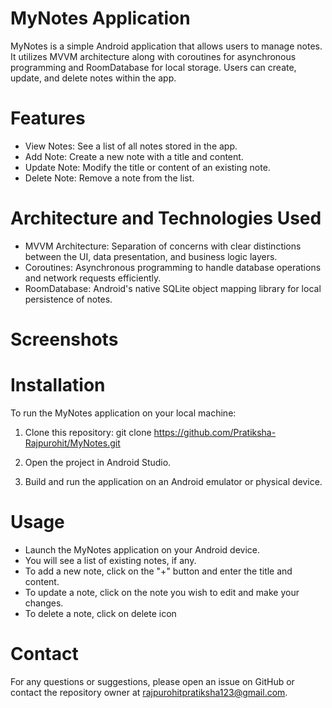 # MyNotes Application
MyNotes is a simple Android application that allows users to manage notes. It utilizes MVVM architecture along with coroutines for asynchronous programming and RoomDatabase for local storage. Users can create, update, and delete notes within the app.

# Features
* View Notes: See a list of all notes stored in the app.
* Add Note: Create a new note with a title and content.
* Update Note: Modify the title or content of an existing note.
* Delete Note: Remove a note from the list.
# Architecture and Technologies Used
* MVVM Architecture: Separation of concerns with clear distinctions between the UI, data presentation, and business logic layers.
* Coroutines: Asynchronous programming to handle database operations and network requests efficiently.
* RoomDatabase: Android's native SQLite object mapping library for local persistence of notes.
# Screenshots


# Installation
To run the MyNotes application on your local machine:

1. Clone this repository: git clone https://github.com/Pratiksha-Rajpurohit/MyNotes.git
2. Open the project in Android Studio.

3. Build and run the application on an Android emulator or physical device.

# Usage
* Launch the MyNotes application on your Android device.
* You will see a list of existing notes, if any.
* To add a new note, click on the "+" button and enter the title and content.
* To update a note, click on the note you wish to edit and make your changes.
* To delete a note, click on delete icon

  
# Contact
For any questions or suggestions, please open an issue on GitHub or contact the repository owner at rajpurohitpratiksha123@gmail.com.
